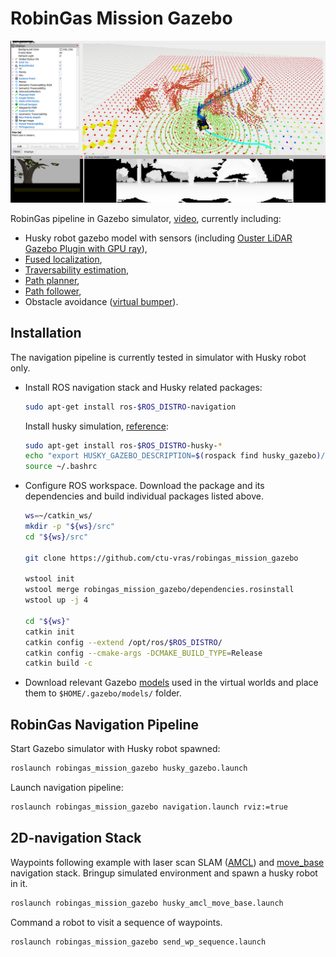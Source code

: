 # RobinGas Mission Gazebo

![](./docs/demo.png)

RobinGas pipeline in Gazebo simulator,
[video](https://drive.google.com/file/d/1n_Ba2h8XUM64c3eQR-tHYTJO4hkhtB8i/view?usp=share_link),
currently including:

- Husky robot gazebo model with sensors (including [Ouster LiDAR Gazebo Plugin with GPU ray](https://engcang.github.io/Ouster-Gazebo-Plugin-boosting-up-with-GPU-ray)),
- [Fused localization](https://gitlab.fel.cvut.cz/cras/subt/common/cras_gps_odom),
- [Traversability estimation](https://github.com/ctu-vras/traversability_estimation),
- [Path planner](https://github.com/ctu-vras/gps-navigation/tree/master/gps_to_path),
- [Path follower](https://github.com/ctu-vras/naex/blob/master/launch/follower.launch),
- Obstacle avoidance ([virtual bumper](https://gitlab.fel.cvut.cz/cras/subt/common/augmented_robot_trackers)).

## Installation

The navigation pipeline is currently tested in simulator with Husky robot only.

- Install ROS navigation stack and Husky related packages:

  ```bash
  sudo apt-get install ros-$ROS_DISTRO-navigation
  ```
  Install husky simulation, [reference](http://wiki.ros.org/husky_navigation/Tutorials):
  ```bash
  sudo apt-get install ros-$ROS_DISTRO-husky-*
  echo "export HUSKY_GAZEBO_DESCRIPTION=$(rospack find husky_gazebo)/urdf/description.gazebo.xacro" >> ~/.bashrc
  source ~/.bashrc
  ```
- Configure ROS workspace. Download the package and its dependencies and build individual packages listed above.

  ```bash
  ws=~/catkin_ws/
  mkdir -p "${ws}/src"
  cd "${ws}/src"

  git clone https://github.com/ctu-vras/robingas_mission_gazebo

  wstool init
  wstool merge robingas_mission_gazebo/dependencies.rosinstall
  wstool up -j 4

  cd "${ws}"
  catkin init
  catkin config --extend /opt/ros/$ROS_DISTRO/
  catkin config --cmake-args -DCMAKE_BUILD_TYPE=Release
  catkin build -c
  ```

- Download relevant Gazebo [models](http://subtdata.felk.cvut.cz/robingas/data/gazebo/models/)
used in the virtual worlds and place them to `$HOME/.gazebo/models/` folder.

## RobinGas Navigation Pipeline

Start Gazebo simulator with Husky robot spawned:

```bash
roslaunch robingas_mission_gazebo husky_gazebo.launch
```

Launch navigation pipeline:

```bash
roslaunch robingas_mission_gazebo navigation.launch rviz:=true
```

## 2D-navigation Stack

Waypoints following example with
laser scan SLAM ([AMCL](http://wiki.ros.org/amcl)) and
[move_base](http://wiki.ros.org/move_base) navigation stack.
Bringup simulated environment and spawn a husky robot in it.
```bash
roslaunch robingas_mission_gazebo husky_amcl_move_base.launch
```
Command a robot to visit a sequence of waypoints.
```bash
roslaunch robingas_mission_gazebo send_wp_sequence.launch
```
